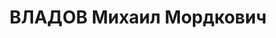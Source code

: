 ---
title: ВЛАДОВ Михаил Мордкович
description: 'Род. в 1902, г. Вознесенск, Николаевская обл.

  Приговор: 23.11.1937 – ВМН'
---
